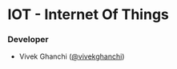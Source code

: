 # IOT - Internet  Of Things 


### Developer 

- Vivek Ghanchi ([@vivekghanchi](https://github.com/vivekghanchi))
